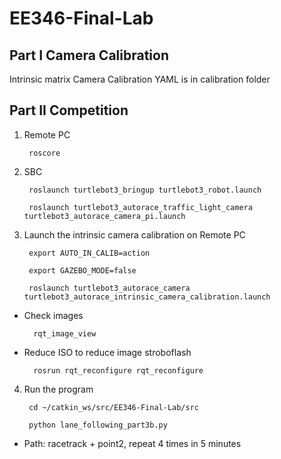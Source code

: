 # EE346-Final-Lab
##  Part I Camera Calibration

Intrinsic matrix Camera Calibration YAML is in calibration folder

##  Part II Competition

1. Remote PC  

        roscore

2. SBC  

        roslaunch turtlebot3_bringup turtlebot3_robot.launch  

        roslaunch turtlebot3_autorace_traffic_light_camera turtlebot3_autorace_camera_pi.launch

3. Launch the intrinsic camera calibration on Remote PC  

        export AUTO_IN_CALIB=action  

        export GAZEBO_MODE=false  

        roslaunch turtlebot3_autorace_camera turtlebot3_autorace_intrinsic_camera_calibration.launch  

* Check images  

        rqt_image_view  

* Reduce ISO to reduce image stroboflash  

        rosrun rqt_reconfigure rqt_reconfigure  

4. Run the program  

        cd ~/catkin_ws/src/EE346-Final-Lab/src  

        python lane_following_part3b.py  

* Path: racetrack + point2, repeat 4 times in 5 minutes
